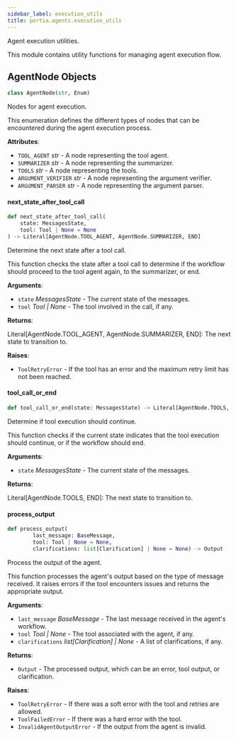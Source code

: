 ```yaml
---
sidebar_label: execution_utils
title: portia.agents.execution_utils
---
```


Agent execution utilities.

This module contains utility functions for managing agent execution flow.

## AgentNode Objects

```python
class AgentNode(str, Enum)
```

Nodes for agent execution.

This enumeration defines the different types of nodes that can be encountered
during the agent execution process.

**Attributes**:

- `TOOL_AGENT` _str_ - A node representing the tool agent.
- `SUMMARIZER` _str_ - A node representing the summarizer.
- `TOOLS` _str_ - A node representing the tools.
- `ARGUMENT_VERIFIER` _str_ - A node representing the argument verifier.
- `ARGUMENT_PARSER` _str_ - A node representing the argument parser.

#### next\_state\_after\_tool\_call

```python
def next_state_after_tool_call(
    state: MessagesState,
    tool: Tool | None = None
) -> Literal[AgentNode.TOOL_AGENT, AgentNode.SUMMARIZER, END]
```

Determine the next state after a tool call.

This function checks the state after a tool call to determine if the workflow
should proceed to the tool agent again, to the summarizer, or end.

**Arguments**:

- `state` _MessagesState_ - The current state of the messages.
- `tool` _Tool | None_ - The tool involved in the call, if any.
  

**Returns**:

  Literal[AgentNode.TOOL_AGENT, AgentNode.SUMMARIZER, END]: The next state to transition to.
  

**Raises**:

- `ToolRetryError` - If the tool has an error and the maximum retry limit has not been reached.

#### tool\_call\_or\_end

```python
def tool_call_or_end(state: MessagesState) -> Literal[AgentNode.TOOLS, END]
```

Determine if tool execution should continue.

This function checks if the current state indicates that the tool execution
should continue, or if the workflow should end.

**Arguments**:

- `state` _MessagesState_ - The current state of the messages.
  

**Returns**:

  Literal[AgentNode.TOOLS, END]: The next state to transition to.

#### process\_output

```python
def process_output(
        last_message: BaseMessage,
        tool: Tool | None = None,
        clarifications: list[Clarification] | None = None) -> Output
```

Process the output of the agent.

This function processes the agent&#x27;s output based on the type of message received.
It raises errors if the tool encounters issues and returns the appropriate output.

**Arguments**:

- `last_message` _BaseMessage_ - The last message received in the agent&#x27;s workflow.
- `tool` _Tool | None_ - The tool associated with the agent, if any.
- `clarifications` _list[Clarification] | None_ - A list of clarifications, if any.
  

**Returns**:

- `Output` - The processed output, which can be an error, tool output, or clarification.
  

**Raises**:

- `ToolRetryError` - If there was a soft error with the tool and retries are allowed.
- `ToolFailedError` - If there was a hard error with the tool.
- `InvalidAgentOutputError` - If the output from the agent is invalid.

